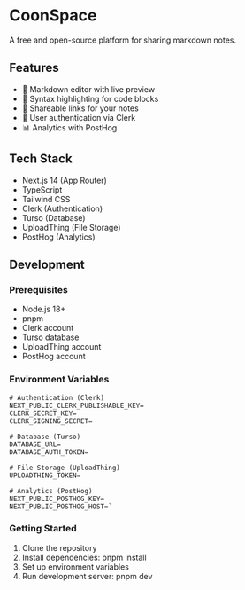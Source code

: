 # CoonSpace

A free and open-source platform for sharing markdown notes.

## Features

- 📝 Markdown editor with live preview
- 🎨 Syntax highlighting for code blocks
- 🔗 Shareable links for your notes
- 👤 User authentication via Clerk
- 📊 Analytics with PostHog

## Tech Stack

- Next.js 14 (App Router)
- TypeScript
- Tailwind CSS
- Clerk (Authentication)
- Turso (Database)
- UploadThing (File Storage)
- PostHog (Analytics)

## Development

### Prerequisites

- Node.js 18+
- pnpm
- Clerk account
- Turso database
- UploadThing account
- PostHog account

### Environment Variables

```env
# Authentication (Clerk)
NEXT_PUBLIC_CLERK_PUBLISHABLE_KEY=
CLERK_SECRET_KEY=
CLERK_SIGNING_SECRET=

# Database (Turso)
DATABASE_URL=
DATABASE_AUTH_TOKEN=

# File Storage (UploadThing)
UPLOADTHING_TOKEN=

# Analytics (PostHog)
NEXT_PUBLIC_POSTHOG_KEY=
NEXT_PUBLIC_POSTHOG_HOST=`
```

### Getting Started

1. Clone the repository
2. Install dependencies: pnpm install
3. Set up environment variables
4. Run development server: pnpm dev
